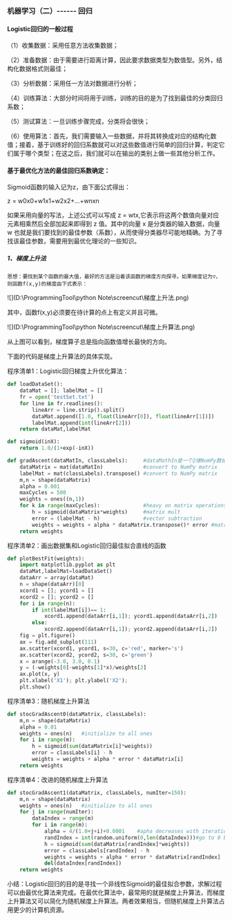 ### 机器学习（二）------ 回归

#### Logistic回归的一般过程

（1）收集数据：采用任意方法收集数据；

（2）准备数据：由于需要进行距离计算，因此要求数据类型为数值型。另外，结构化数据格式则最佳；

（3）分析数据：采用任一方法对数据进行分析；

（4）训练算法：大部分时间将用于训练，训练的目的是为了找到最佳的分类回归系数；

（5）测试算法：一旦训练步骤完成，分类将会很快；

（6）使用算法：首先，我们需要输入一些数据，并将其转换成对应的结构化数值；接着，基于训练好的回归系数就可以对这些数值进行简单的回归计算，判定它们属于哪个类型；在这之后，我们就可以在输出的类别上做一些其他分析工作。

#### 基于最优化方法的最佳回归系数确定：

Sigmoid函数的输入记为z，由下面公式得出：

z = w0x0+w1x1+w2x2+…+wnxn

如果采用向量的写法，上述公式可以写成 z = wtx,它表示将这两个数值向量对应元素相乘然后全部加起来即得到 z 值。其中的向量 x 是分类器的输入数据，向量 w 也就是我们要找到的最佳参数（系数），从而使得分类器尽可能地精确。为了寻找该最佳参数，需要用到最优化理论的一些知识。

##### 1、梯度上升法

 	思想：要找到某个函数的最大值，最好的方法是沿着该函数的梯度方向探寻。如果梯度记为▽，则函数f(x,y)的梯度由下式表示：

![](D:\ProgrammingTool\python Note\screencut\梯度上升法.png)

其中，函数f(x,y)必须要在待计算的点上有定义并且可微。

![](D:\ProgrammingTool\python Note\screencut\梯度上升算法.png)

从上图可以看到，梯度算子总是指向函数值增长最快的方向。

下面的代码是梯度上升算法的具体实现。

程序清单1：Logistic回归梯度上升优化算法：

```python
def loadDataSet():
    dataMat = []; labelMat = []
    fr = open('testSet.txt')
    for line in fr.readlines():
        lineArr = line.strip().split()
        dataMat.append([1.0, float(lineArr[0]), float(lineArr[1])])
        labelMat.append(int(lineArr[2]))
    return dataMat,labelMat

def sigmoid(inX):
    return 1.0/(1+exp(-inX))

def gradAscent(dataMatIn, classLabels):		#dataMathIn是一个2维NumPy数组，每列分别代表每个不同的特征，每行则代表每个训练样本
    dataMatrix = mat(dataMatIn)             #convert to NumPy matrix
    labelMat = mat(classLabels).transpose() #convert to NumPy matrix
    m,n = shape(dataMatrix)
    alpha = 0.001
    maxCycles = 500
    weights = ones((n,1))
    for k in range(maxCycles):              #heavy on matrix operations
        h = sigmoid(dataMatrix*weights)     #matrix mult
        error = (labelMat - h)              #vector subtraction
        weights = weights + alpha * dataMatrix.transpose()* error #matrix mult
    return weights
```

程序清单2：画出数据集和Logistic回归最佳拟合直线的函数

```python
def plotBestFit(weights):
    import matplotlib.pyplot as plt
    dataMat,labelMat=loadDataSet()
    dataArr = array(dataMat)
    n = shape(dataArr)[0] 
    xcord1 = []; ycord1 = []
    xcord2 = []; ycord2 = []
    for i in range(n):
        if int(labelMat[i])== 1:
            xcord1.append(dataArr[i,1]); ycord1.append(dataArr[i,2])
        else:
            xcord2.append(dataArr[i,1]); ycord2.append(dataArr[i,2])
    fig = plt.figure()
    ax = fig.add_subplot(111)
    ax.scatter(xcord1, ycord1, s=30, c='red', marker='s')
    ax.scatter(xcord2, ycord2, s=30, c='green')
    x = arange(-3.0, 3.0, 0.1)
    y = (-weights[0]-weights[1]*x)/weights[2]
    ax.plot(x, y)
    plt.xlabel('X1'); plt.ylabel('X2');
    plt.show()
```

程序清单3：随机梯度上升算法

```python
def stocGradAscent0(dataMatrix, classLabels):
    m,n = shape(dataMatrix)
    alpha = 0.01
    weights = ones(n)   #initialize to all ones
    for i in range(m):
        h = sigmoid(sum(dataMatrix[i]*weights))
        error = classLabels[i] - h
        weights = weights + alpha * error * dataMatrix[i]
    return weights
```

程序清单4：改进的随机梯度上升算法

```python
def stocGradAscent1(dataMatrix, classLabels, numIter=150):
    m,n = shape(dataMatrix)
    weights = ones(n)   #initialize to all ones
    for j in range(numIter):
        dataIndex = range(m)
        for i in range(m):
            alpha = 4/(1.0+j+i)+0.0001    #apha decreases with iteration, does not 
            randIndex = int(random.uniform(0,len(dataIndex)))#go to 0 because of the constant
            h = sigmoid(sum(dataMatrix[randIndex]*weights))
            error = classLabels[randIndex] - h
            weights = weights + alpha * error * dataMatrix[randIndex]
            del(dataIndex[randIndex])
    return weights
```

小结：Logistic回归的目的是寻找一个非线性Sigmoid的最佳拟合参数，求解过程可以由最优化算法来完成。在最优化算法中，最常用的就是梯度上升算法，而梯度上升算法又可以简化为随机梯度上升算法。两者效果相当，但随机梯度上升算法占用更少的计算机资源。